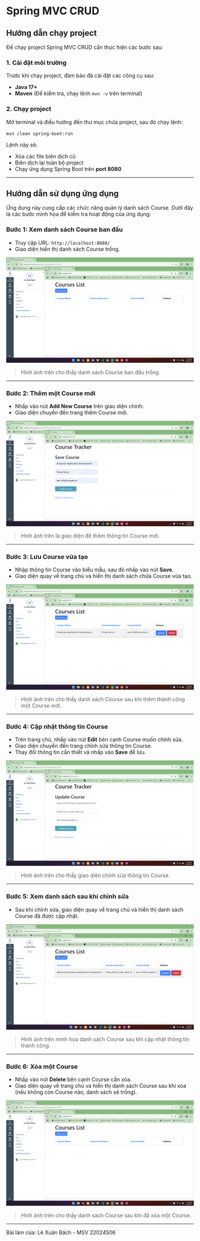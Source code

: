 # Spring MVC CRUD

## Hướng dẫn chạy project
Để chạy project Spring MVC CRUD cần thực hiện các bước sau:

### **1. Cài đặt môi trường**
Trước khi chạy project, đảm bảo đã cài đặt các công cụ sau:
- **Java 17+** 
- **Maven** (Để kiểm tra, chạy lệnh `mvn -v` trên terminal)

### **2. Chạy project**
Mở terminal và điều hướng đến thư mục chứa project, sau đó chạy lệnh:
```sh
mvn clean spring-boot:run
```
Lệnh này sẽ:
- Xóa các file biên dịch cũ
- Biên dịch lại toàn bộ project
- Chạy ứng dụng Spring Boot trên **port 8080**

---

## **Hướng dẫn sử dụng ứng dụng**
Ứng dụng này cung cấp các chức năng quản lý danh sách Course. Dưới đây là các bước minh họa để kiểm tra hoạt động của ứng dụng:

### **Bước 1: Xem danh sách Course ban đầu**
- Truy cập URL: `http://localhost:8080/`
- Giao diện hiển thị danh sách Course trống.

![Bước 1](img/b1.png)
> Hình ảnh trên cho thấy danh sách Course ban đầu trống.

---

### **Bước 2: Thêm một Course mới**
- Nhấp vào nút **Add New Course** trên giao diện chính.
- Giao diện chuyển đến trang thêm Course mới.

![Bước 2](img/b2.png)
> Hình ảnh trên là giao diện để thêm thông tin Course mới.

---

### **Bước 3: Lưu Course vừa tạo**
- Nhập thông tin Course vào biểu mẫu, sau đó nhấp vào nút **Save**.
- Giao diện quay về trang chủ và hiển thị danh sách chứa Course vừa tạo.

![Bước 3](img/b3.png)
> Hình ảnh trên cho thấy danh sách Course sau khi thêm thành công một Course mới.

---

### **Bước 4: Cập nhật thông tin Course**
- Trên trang chủ, nhấp vào nút **Edit** bên cạnh Course muốn chỉnh sửa.
- Giao diện chuyển đến trang chỉnh sửa thông tin Course.
- Thay đổi thông tin cần thiết và nhấp vào **Save** để lưu.

![Bước 4](img/b4.png)
> Hình ảnh trên cho thấy giao diện chỉnh sửa thông tin Course.

---

### **Bước 5: Xem danh sách sau khi chỉnh sửa**
- Sau khi chỉnh sửa, giao diện quay về trang chủ và hiển thị danh sách Course đã được cập nhật.

![Bước 5](img/b5.png)
> Hình ảnh trên minh họa danh sách Course sau khi cập nhật thông tin thành công.

---

### **Bước 6: Xóa một Course**
- Nhấp vào nút **Delete** bên cạnh Course cần xóa.
- Giao diện quay về trang chủ và hiển thị danh sách Course sau khi xóa (nếu không còn Course nào, danh sách sẽ trống).

![Bước 6](img/b6.png)
> Hình ảnh trên cho thấy danh sách Course sau khi đã xóa một Course.

---

Bài làm của: Lê Xuân Bách - MSV 22024506